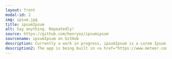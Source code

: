 ```yaml
---
layout: front
modal-id: 2
img: ipsum.jpg
title: ipsumIpsum
alt: Say anything. Repeatedly!
source: https://github.com/henryoz/ipsumipsum
sourcename: ipsumIpsum on GitHub
description: Currently a work in progress, ipsumIpsum is a Lorem Ipsum generator generator (repetitive, I know!). While in most cases when you're working to a brief where content comes first, it's still often useful to throw together mockups with ipsum text to see what you're working with. I tend to flit between different text generators like <a href="http://tinaipsum.rocks/" target="_blank">Tina Ipsum</a> or <a href="http://www.picksumipsum.co.uk/" target="_blank">Piksum Ipsum</a> but I wanted to write my own. ipsumIpsum takes this one step further by allowing the user to enter in their own batch of text like their favourite movie quotes, lines heard around the office etc. and turn them into a working, reusable generator.
description2: The app is being built in <a href="https://www.meteor.com/" target="_blank">Meteor</a> which, while not really enterprise-level production ready, is a really fun framework for prototyping and throwing together silly ideas like this. I enjoy it because of its freeform structure and easy package management. It lets me quickly focus on what I'm trying to achieve rather than having to wrangle everything into place.
---
```

